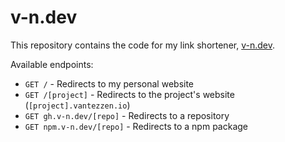 # v-n.dev

This repository contains the code for my link shortener, [v-n.dev](https://v-n.dev).

Available endpoints:

- `GET /` - Redirects to my personal website
- `GET /[project]` - Redirects to the project's website (`[project].vantezzen.io`)
- `GET gh.v-n.dev/[repo]` - Redirects to a repository
- `GET npm.v-n.dev/[repo]` - Redirects to a npm package
